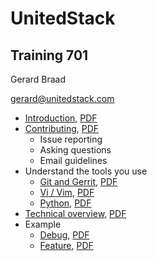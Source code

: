 # UnitedStack

## Training 701
Gerard Braad

gerard@unitedstack.com


  * [Introduction](./01-introduction.html), [PDF](./01-introduction.pdf)
  * [Contributing](./02-contributing.html), [PDF](./02-contributing.pdf)
    * Issue reporting
    * Asking questions
    * Email guidelines
  * Understand the tools you use
    * [Git and Gerrit](./03-git-and-gerrit.html), [PDF](./03-git-and-gerrit.pdf)
    * [Vi / Vim](./04-vim-editor.html), [PDF](./04-vim-editor.pdf)
    * [Python](./05-python.html), [PDF](./05-python.pdf)
  * [Technical overview](./06-technical.html), [PDF](./06-technical.pdf)
  * Example
    * [Debug](./07-debug.html), [PDF](./07-debug.pdf)
    * [Feature](./08-feature.html), [PDF](./08-feature.pdf)
